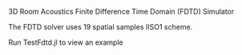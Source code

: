 3D Room Acoustics Finite Difference Time Domain (FDTD) Simulator

The FDTD solver uses 19 spatial samples IISO1 scheme.

Run TestFdtd.jl to view an example
